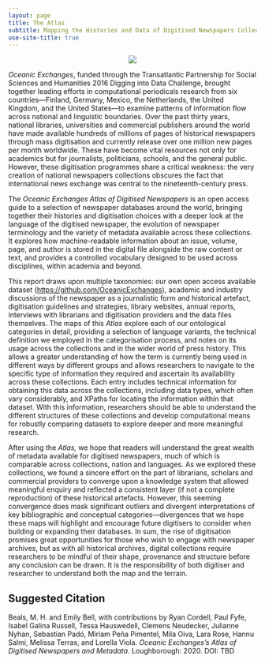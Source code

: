 ```yaml
---
layout: page
title: The Atlas
subtitle: Mapping the Histories and Data of Digitised Newspapers Collections Around the World
use-site-title: true
---
```


<p align="center"><a href="https://www.digitisednewspapers.net/img/infographic.jpg"><img src="https://www.digitisednewspapers.net/img/numbers.jpg"></a></p>

*Oceanic Exchanges*, funded through the Transatlantic Partnership for Social Sciences and Humanities 2016 Digging into Data Challenge, brought together leading efforts in computational periodicals research from six countries—Finland, Germany, Mexico, the Netherlands, the United Kingdom, and the United States—to examine patterns of information flow across national and linguistic boundaries. Over the past thirty years, national libraries, universities and commercial publishers around the world have made available hundreds of millions of pages of historical newspapers through mass digitisation and currently release over one million new pages per month worldwide. These have become vital resources not only for academics but for journalists, politicians, schools, and the general public. However, these digitisation programmes share a critical weakness: the very creation of national newspapers collections obscures the fact that international news exchange was central to the nineteenth-century press.

The *Oceanic Exchanges Atlas of Digitised Newspapers* is an open access guide to a selection of newspaper databases around the world, bringing together their histories and digitisation choices with a deeper look at the language of the digitised newspaper, the evolution of newspaper terminology and the variety of metadata available across these collections. It explores how machine-readable information about an issue, volume, page, and author is stored in the digital file alongside the raw content or text, and provides a controlled vocabulary designed to be used across disciplines, within academia and beyond.

This report draws upon multiple taxonomies: our own open access available dataset (https://github.com/OceanicExchanges), academic and industry discussions of the newspaper as a journalistic form and historical artefact, digitisation guidelines and strategies, library websites, annual reports, interviews with librarians and digitisation providers and the data files themselves. The maps of this *Atlas* explore each of our ontological categories in detail, providing a selection of language variants, the technical definition we employed in the categorisation process, and notes on its usage across the collections and in the wider world of press history. This allows a greater understanding of how the term is currently being used in different ways by different groups and allows researchers to navigate to the specific type of information they required and ascertain its availability across these collections. Each entry includes technical information for obtaining this data across the collections, including data types, which often vary considerably, and XPaths for locating the information within that dataset. With this information, researchers should be able to understand the different structures of these collections and develop computational means for robustly comparing datasets to explore deeper and more meaningful research.

After using the *Atlas,* we hope that readers will understand the great wealth of metadata available for digitised newspapers, much of which is comparable across collections, nation and languages. As we explored these collections, we found a sincere effort on the part of librarians, scholars and commercial providers to converge upon a knowledge system that allowed meaningful enquiry and reflected a consistent layer (if not a complete reproduction) of these historical artefacts. However, this seeming convergence does mask significant outliers and divergent interpretations of key bibliographic and conceptual categories—divergences that we hope these maps will highlight and encourage future digitisers to consider when building or expanding their databases. In sum, the rise of digitisation promises great opportunities for those who wish to engage with newspaper archives, but as with all historical archives, digital collections require researchers to be mindful of their shape, provenance and structure before any conclusion can be drawn. It is the responsibility of both digitiser and researcher to understand both the map and the terrain.

## Suggested Citation

Beals, M. H. and Emily Bell, with contributions by Ryan Cordell, Paul Fyfe, Isabel Galina Russell, Tessa Hauswedell, Clemens Neudecker, Julianne Nyhan, Sebastian Padó, Miriam Peña Pimentel, Mila Oiva, Lara Rose, Hannu Salmi, Melissa Terras, and Lorella Viola. *Oceanic Exchanges’s* *Atlas of Digitised Newspapers and Metadata*. Loughborough: 2020. DOI: TBD
